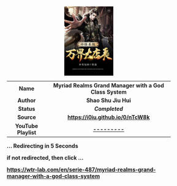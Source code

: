 
<meta charset="UTF-8">
<meta name="viewport" content="width=device-width, initial-scale=1.0">
<meta http-equiv="refresh" content="5;url=https://wtr-lab.com/en/serie-487/myriad-realms-grand-manager-with-a-god-class-system">

<div style='margin: auto; width: 85%; padding: 10px;'>

<img src=".image/mrgmwagcs.jpg" style='display: block; margin: auto; width: 30%;'>

| | |
| :---: | :---: |
| **Name** | **Myriad Realms Grand Manager with a God Class System** |
| **Author** | **Shao Shu Jiu Hui** |
| **Status** | ***Completed*** |
| **Source** | **https://i0iu.github.io/0/nTcW8k** |
| **YouTube Playlist** | [**---------**](https://www.youtube.com/playlist?list=---------) |

**... Redirecting in 5 Seconds**

**if not redirected, then click ...**

**https://wtr-lab.com/en/serie-487/myriad-realms-grand-manager-with-a-god-class-system**

</div>
